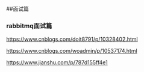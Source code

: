##面试篇

### rabbitmq面试篇

https://www.cnblogs.com/doit8791/p/10328402.html

https://www.cnblogs.com/woadmin/p/10537174.html

https://www.jianshu.com/p/787d155ff4e1